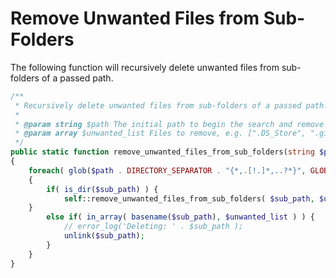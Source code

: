 # Remove Unwanted Files from Sub-Folders

The following function will recursively delete unwanted files from sub-folders of a passed path.

```php
/**
 * Recursively delete unwanted files from sub-folders of a passed path.
 *
 * @param string $path The initial path to begin the search and remove from.
 * @param array $unwanted_list Files to remove, e.g. [".DS_Store", ".gitignore"]
 */
public static function remove_unwanted_files_from_sub_folders(string $path, array $unwanted_list): void
{
    foreach( glob($path . DIRECTORY_SEPARATOR . "{*,.[!.]*,..?*}", GLOB_BRACE) as $sub_path )
    {
        if( is_dir($sub_path) ) {
            self::remove_unwanted_files_from_sub_folders( $sub_path, $unwanted_list );
	}
        else if( in_array( basename($sub_path), $unwanted_list ) ) {
            // error_log('Deleting: ' . $sub_path );
            unlink($sub_path);
        }
    }
}
```

